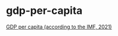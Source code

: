 # gdp-per-capita

[GDP per capita (according to the IMF, 2021)](https://recreatorus.github.io/gdp-per-capita/ 'watch demo')
